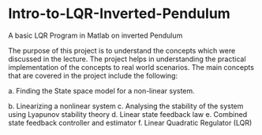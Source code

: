 # Intro-to-LQR-Inverted-Pendulum
A basic LQR Program in Matlab on inverted Pendulum

The purpose of this project is to understand the concepts which were discussed in the lecture. The project helps in understanding the practical implementation of the concepts to real world scenarios. The main concepts that are covered in the project include the following:

a. Finding the State space model for a non-linear system.

b. Linearizing a nonlinear system
c. Analysing the stability of the system using Lyapunov stability theory
d. Linear state feedback law
e. Combined state feedback controller and estimator
f. Linear Quadratic Regulator (LQR)
